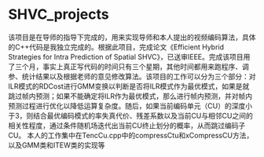 # SHVC_projects
该项目是在导师的指导下完成的，用来实现导师和本人提出的视频编码算法，具体的C++代码是我独立完成的。根据此项目，完成论文《Efficient Hybrid Strategies for Intra Prediction of Spatial SHVC》，已送审IEEE。完成该项目用了三个月，事实上真正写代码的时间只有三个星期，其他时间都用来跑程序、调参、统计结果以及根据老师的意见修改算法。该项目的工作可以分为三个部分：对ILR模式的RDCost进行GMM变换以判断是否将ILR模式作为最优模式，如果是就跳过帧内预测；如果不能确定将ILR作为最优模式，那么进行帧内预测，并对帧内预测过程进行优化以降低运算复杂度。随后，如果当前编码单元（CU）的深度小于3，则结合最优编码模式的率失真代价、残差系数以及当前CU与相邻CU之间的相关性程度，通过条件随机场迭代出当前CU终止划分的概率，从而跳过编码子CU。
本人的工作集中在TencCu.cpp中的compressCtu和xCompressCU方法，以及GMM类和ITEW类的实现等
